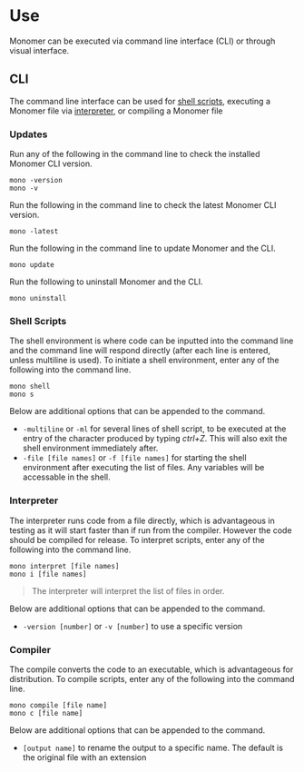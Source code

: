 # Use

Monomer can be executed via command line interface (CLI) or through visual interface.

## CLI
The command line interface can be used for [shell scripts](#shell-scripts), executing a Monomer file via [interpreter](#interpreter), or compiling a Monomer file

### Updates
Run any of the following in the command line to check the installed Monomer CLI version.

    mono -version
    mono -v

Run the following in the command line to check the latest Monomer CLI version.

    mono -latest

Run the following in the command line to update Monomer and the CLI.

    mono update

Run the following to uninstall Monomer and the CLI.

    mono uninstall

### Shell Scripts
The shell environment is where code can be inputted into the command line and the command line will respond directly (after each line is entered, unless multiline is used). To initiate a shell environment, enter any of the following into the command line.

    mono shell
    mono s

Below are additional options that can be appended to the command.

 - `-multiline` or `-ml` for several lines of shell script, to be executed at the entry of the character produced by typing *ctrl+Z*. This will also exit the shell environment immediately after.
 - `-file [file names]` or `-f [file names]` for starting the shell environment after executing the list of files. Any variables will be accessable in the shell.

### Interpreter
The interpreter runs code from a file directly, which is advantageous in testing as it will start faster than if run from the compiler. However the code should be compiled for release. To interpret scripts, enter any of the following into the command line.

    mono interpret [file names]
    mono i [file names]

> The interpreter will interpret the list of files in order.

Below are additional options that can be appended to the command.

 - `-version [number]` or `-v [number]` to use a specific version

### Compiler
The compile converts the code to an executable, which is advantageous for distribution. To compile scripts, enter any of the following into the command line.

    mono compile [file name]
    mono c [file name]

Below are additional options that can be appended to the command.

 - `[output name]` to rename the output to a specific name. The default is the original file with an  extension 

<!--stackedit_data:
eyJoaXN0b3J5IjpbMTc2NTQ3MjIwOSwtMTU4NjIxMjY4Myw3Mz
A5OTgxMTZdfQ==
-->